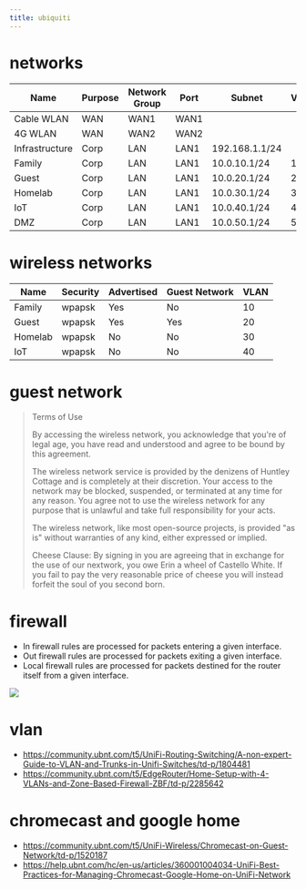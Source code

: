 ```yaml
---
title: ubiquiti 
---
```


# networks

| Name           | Purpose   | Network Group | Port | Subnet          | VLAN |
|---             |---        |---            |---   |---              |---   |
| Cable WLAN     | WAN       | WAN1          | WAN1 |                 |      |
| 4G WLAN        | WAN       | WAN2          | WAN2 |                 |      |
| Infrastructure | Corp      | LAN           | LAN1 | 192.168.1.1/24  |      |
| Family         | Corp      | LAN           | LAN1 | 10.0.10.1/24    | 10   |
| Guest          | Corp      | LAN           | LAN1 | 10.0.20.1/24    | 20   |
| Homelab        | Corp      | LAN           | LAN1 | 10.0.30.1/24    | 30   |
| IoT            | Corp      | LAN           | LAN1 | 10.0.40.1/24    | 40   |
| DMZ            | Corp      | LAN           | LAN1 | 10.0.50.1/24    | 50   |

# wireless networks

| Name           | Security   | Advertised     | Guest Network  | VLAN |
|---             |---         |---             |---             |---   |
| Family         | wpapsk     | Yes            | No             | 10   |
| Guest          | wpapsk     | Yes            | Yes            | 20   |
| Homelab        | wpapsk     | No             | No             | 30   |
| IoT            | wpapsk     | No             | No             | 40   |

# guest network

> Terms of Use
> 
> By accessing the wireless network, you acknowledge that you're of legal age, you have read and understood and agree to be bound by this agreement.
> 
> The wireless network service is provided by the denizens of Huntley Cottage and is completely at their discretion. Your access to the network may be blocked, suspended, or terminated at any time for any reason. You agree not to use the wireless network for any purpose that is unlawful and take full responsibility for your acts.
> 
> The wireless network, like most open-source projects, is provided "as is" without warranties of any kind, either expressed or implied.
>
> Cheese Clause: By signing in you are agreeing that in exchange for the use of our nextwork, you owe Erin a wheel of Castello White. If you fail to pay the very reasonable price of cheese you will instead forfeit the soul of you second born.

# firewall
- In firewall rules are processed for packets entering a given interface.
- Out firewall rules are processed for packets exiting a given interface.
- Local firewall rules are processed for packets destined for the router itself from a given interface.

![](https://community.ubnt.com/t5/image/serverpage/image-id/65938iBBDF7A4506C545AA/image-size/original)


# vlan
- https://community.ubnt.com/t5/UniFi-Routing-Switching/A-non-expert-Guide-to-VLAN-and-Trunks-in-Unifi-Switches/td-p/1804481
- https://community.ubnt.com/t5/EdgeRouter/Home-Setup-with-4-VLANs-and-Zone-Based-Firewall-ZBF/td-p/2285642

# chromecast and google home
- https://community.ubnt.com/t5/UniFi-Wireless/Chromecast-on-Guest-Network/td-p/1520187
- https://help.ubnt.com/hc/en-us/articles/360001004034-UniFi-Best-Practices-for-Managing-Chromecast-Google-Home-on-UniFi-Network
